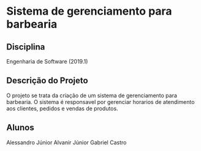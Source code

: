 # Sistema de gerenciamento para barbearia

## Disciplina
Engenharia de Software (2019.1)

## Descrição do Projeto
O projeto se trata da criação de um sistema de gerenciamento para barbearia. O sistema é responsavel por gerenciar horarios de atendimento aos clientes, pedidos e vendas de produtos.

## Alunos
Alessandro Júnior
Alvanir Júnior
Gabriel Castro
